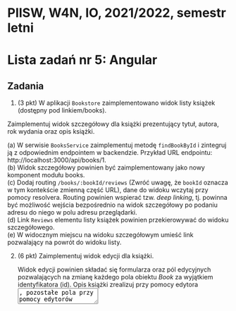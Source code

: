 # PIISW, W4N, IO, 2021/2022, semestr letni

# Lista zadań nr 5: Angular

## Zadania

1. (3 pkt) W aplikacji `Bookstore` zaimplementowano widok listy książek (dostępny pod linkiem/books). 
  
  Zaimplementuj widok szczegółowy dla książki prezentujący tytuł, autora, rok wydania oraz opis książki.
  
  (a) W serwisie `BooksService` zaimplementuj metodę `findBookById` i zintegruj ją z odpowiednim endpointem w backendzie.
  Przykład URL endpointu: http://localhost:3000/api/books/1. \
  (b) Widok szczegółowy powinien być zaimplementowany jako nowy komponent modułu books. \
  (c) Dodaj routing `/books/:bookId/reviews` (Zwróć uwagę, że `bookId` oznacza w tym kontekście zmienną część URL), dane do widoku wczytaj przy pomocy resolvera.
  Routing powinien wspierać tzw. _deep linking_, tj. powinna być możliwość wejścia bezpośrednio na widok szczegółowy po podaniu adresu do niego w polu adresu przeglądarki. \
  (d) Link `Reviews` elementu listy książek powinien przekierowywać do widoku szczegółowego. \
  (e) W widocznym miejscu na widoku szczegółowym umieść link pozwalający na powrót do widoku listy.

2. (6 pkt) Zaimplementuj widok edycji dla książki.

   Widok edycji powinien składać się formularza oraz pól edycyjnych pozwalających na zmianę każdego pola obiektu _Book_ za wyjątkiem identyfikatora (id). 
   Opis książki zrealizuj przy pomocy edytora<textarea>, pozostałe pola przy pomocy edytorów typu<input>.
   Wykorzystaj mechanizm reaktywnych formularzy ( _reactive forms_ ).

  (a) Dodaj routing/books/:bookId/edit, dane do widoku book-details wczytaj przy pomocy resolvera (Zwróć uwagę, że można użyć identycznego resolvera jak w zadaniu 1.). Routing powinien wspierać deep linking. \
  (b) Link Edit elementu listy książek powinien przekierowywać do widoku edycji. \
  (c) Zaimplementuj walidację pól edycyjnych: \
    i. tytuł książki jest obowiązkowy i nie dłuższy niż 50 znaków,
    ii. autor jest obowiązkowy i nie dłuższy niż 50 znaków,
    iii. rok wydania jest liczbą z zakresu 1000 − 2023,
    iv. opis jest nieobowiązkowy i nie dłuższy niż 1000 znaków.
  Błędne pola powinny być podświetlone na czerwono.
  (d) W serwisie BooksServicezaimplementuj metodęsaveBooki zintegruj ją z odpowiednim endpointem w backendzie.
  Przykład URL endpointu: PUT http://localhost:3000/api/books/1. \
  (e) Zaimplementuj przycisk `Save`.
  Przycisk ten powinien być nieaktywny w przypadku wystąpienia jakiegokolwiek błędu walidacji a także wtedy, gdy zawartość formularza edycyjnego nie została jeszcze
  przez użytkownika zmieniona.
  Przycisk po naciśnięciu powinien spowodować zapis zmodyfikowanej książki z użyciem w.w. endpointu oraz przekierowanie na widok listy książek. Zmiana powinna
  być widoczna na liście książek. \
  (f) Zaimplementuj przycisk `Cancel`.
  Przycisk ten powinien być zawsze aktywny.
  Przycisk po naciśnięciu powinien przekierować na listę książek, edytowana książka nie powinna być zapisana.

3. (4 pkt) Rozszerz widok szczegółowy o listę recenzji. Wyświetl wszystkie recenzje jedna pod drugą. Każda recenzja powinna zawierać autora, tytuł, treść oraz ocenę.

  (a) Wyświetlanie recenzji powinno być zrealizowane przy użyciu osobnego komponentu (jeden komponent na recenzję, użyj `*ngFor` do wyświetlenia listy). /
  (b) Zaimplementuj osobny serwis do wczytywania recenzji (należy w tym celu stworzyć osobny resolver).
  Zauważ, że json-server pozwala na odpytanie o recenzje dla danej książki z wykorzystaniem http://localhost:3000/api/reviews?forBook=1. /
  (c) Zintegruj wczytywanie recenzji z widokiem widoku szczegółowego.

4. (5 pkt) Dodaj możliwość dodawania nowej recenzji.
  
  (a) Stwórz komponent edycyjny z polami formularza pozwalającymi na podanie autora, tytułu i treści.
  Komponent edycyjny można zrealizować zarówno jako osobny widok lub też pokazać go na widoku `book-details`. /
  (b) Wszystkie pola powinny być obowiązkowe - zaimplementuj odpowiednią walidację. /
  (c) Rozszerz serwis dla recenzji o funkcjonalność zapisu recenzji. /
  (d) Po zatwierdzeniu recenzji (przy użyciu np. przycisku `Save`) recenzja powinna być zapisana w backendzie, a widok szczegółowy odpowiednio zaktualizowany.

5. A(4 pkt) Wyszukiwanie pełnotekstowe książek.
  
  Na widoku listy książek umieść pole edycyjne pozwalające na wpisywanie tekstu. 
  Po wpisaniu co najmniej dwóch znaków lista książek powinna zostać zawężona do tych, które zawierają w swoich polach podany tekst.
  
  (a) Zauważ, że json-server pozwala na wykonania wyszukania pełnotekstowego dzięki następującemu zapytaniu: http://localhost:3000/api/books?q=query.
  (b) Wyszukiwanie powinno zostać wykonane niezwłocznie po zakończeniu pisania przez użytkownika (brak konieczności naciśnięcia przycisku lub klawisza ENTER).
  (c) Lista książek powinna zostać zaktualizowana (odpowiednio zawężona) bez przeładowywania strony.
  (d) Zapewnij, że zapytania do serwera nie są wysyłane częściej niż raz na `200ms`.

--------------------------------------------------------------------------------------

# Bookstore
Bazowe repozytorium dla listy 5 (przedmiot "Projekt i implementacja systemów webowych").

## Instalacja narzędzi
Do pracy w trybie developerskim niezbędny jest `nodeJS` w wersji 14 lub 16. 
Do zarządzania wersjam środowiska `nodeJS` dobrze jest użyć `nvm`:

https://github.com/coreybutler/nvm-windows/releases

Po zainstalowaniu `nvm` dostępna jest komenda CLI, przy pomocy której możemy zainstalować odpowiednią wersję `nodeJS`, np.:

```
nvm list available
nvm install 14.18.1
nvm use 14.18.1
```

Po zainstalowaniu środowiska `nodeJS` dostępne będzie także narzędzie `npm`, którego użyjemy do zainstalowania Angular CLI:

```
npm install -g @angular/cli
```

## Przygotowanie repozytorium do pracy
Po sklonowaniu niniejszego repozytorium oraz po upewnieniu się, że zarówno `nodeJS` jak i `npm` są zainstalowane, należy, będąc wewnątrz katalogu z zawartością repozytorium, wykonać:

```
npm install
```

Komenda ta spowoduje zainstalowanie niezbędnych zależności.

## Uruchomienie backendu
Po zainstalowaniu zależności możliwe jest uruchomienie backendu za pomocą następującej komendy:

```
npm run backend:start
```

Nie należy zamykać terminala, na którym uruchomiliśmy backend.
Zatrzymanie pracy backendu możliwe jest po wciśnięciu CTRL-C.

## Uruchomienie frontendu w trybie develperskim
Tryb developerski pozwala na szybki restart frondendu w celu natychmiastowej weryfikacji napisanego kodu. 
Uruchomienie frontendu następuje po wykonaniu następującej komendy:

```
ng serve -o
```

Frontend w trybie developerskim dostępny będzie pod adresem: http:\\localhost:4200
Narzędzie `serve` monitoruje wszystkie pliki źródłowe i po wykryciu ich zmiany restartuje serwer oraz aplikację w przeglądarce.

## Korzystanie z Angular CLI
Jeśli zainstalowaliśmy Angular CLI globalnie (patrz wyżej), narzędzie to jest dostępne z linii poleceń poprzez wpisanie: `ng`.
Alternatywnie, Angular CLI może być także uruchomiony za pośrednictwem `npm`:

```
npm run ng <parametry>
```

## Wykorzystanie backendu
Backend wykorzystuje `json-server`, który serwuje zawartość pliku `backend/books.json`.

Serwer uruchamia się pod adresem:

http://localhost:3000/

Serwer oferuje REST API dla dwóch kolekcji obiektów:

* http://localhost:3000/api/books
* http://localhost:3000/api/reviews

w tym API do manipulacji pojedynczymi obiektami, np.:

* http://localhost:3000/api/books/1
* http://localhost:3000/api/reviews/2

Serwer obsługuje metody GET, POST, PUT, DELETE oferując tym samym podstawowe operacje typu CRUD.

Serwer obsługuje wyszukiwanie pełnotekstowe z wykorzystaniem parametru `q`:

http://localhost:3000/api/books?q=Lem

Serwer obsługuje wyszukiwanie wg wartości konkretnego pola, np.:

http://localhost:3000/api/reviews?forBook=1
